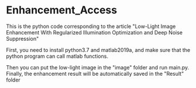 # Enhancement_Access
This is the python code corresponding to the article "Low-Light Image Enhancement With Regularized Illumination Optimization and Deep Noise Suppression"

First, you need to install python3.7 and matlab2019a, and make sure that the python program can call matlab functions.

Then you can put the low-light image in the "image" folder and run main.py. Finally, the enhancement result will be automatically saved in the "Result" folder
